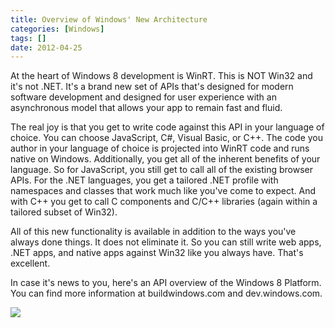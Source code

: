 ```yaml
---
title: Overview of Windows' New Architecture
categories: [Windows]
tags: []
date: 2012-04-25
---
```


At the heart of Windows 8 development is WinRT. This is NOT Win32 and it&#39;s not .NET. It&#39;s a brand new set of APIs that&#39;s designed for modern software development and designed for user experience with an asynchronous model that allows your app to remain fast and fluid.

The real joy is that you get to write code against this API in your language of choice. You can choose JavaScript, C#, Visual Basic, or C++. The code you author in your language of choice is projected into WinRT code and runs native on Windows. Additionally, you get all of the inherent benefits of your language. So for JavaScript, you still get to call all of the existing browser APIs. For the .NET languages, you get a tailored .NET profile with namespaces and classes that work much like you&#39;ve come to expect. And with C++ you get to call C components and C/C++ libraries (again within a tailored subset of Win32).

All of this new functionality is available in addition to the ways you&#39;ve always done things. It does not eliminate it. So you can still write web apps, .NET apps, and native apps against Win32 like you always have. That&#39;s excellent.

In case it&#39;s news to you, here&#39;s an API overview of the Windows 8 Platform. You can find more information at buildwindows.com and dev.windows.com.

![](/files/overviewofwinrt_01.png)
